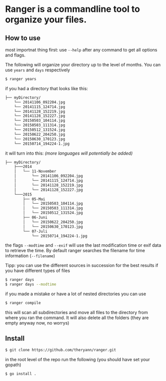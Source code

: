 # Ranger is a commandline tool to organize your files.


## How to use

most importnat thing first:
use ```--help``` after any command to get all options and flags.

The following will organize your directory up to the level of months.
You can use ```years``` and ```days``` respectively
```bash
$ ranger years
```
if you had a directory that looks like this:

```bash
├── myDirectory/
    └── 20141106_092204.jpg
    └── 20141115_124714.jpg
    └── 20141128_152219.jpg
    └── 20141128_152227.jpg
    └── 20150503_104114.jpg
    └── 20150503_111314.jpg
    └── 20150512_131524.jpg
    └── 20150622_204250.jpg
    └── 20150630_170123.jpg
    └── 20150714_194224-1.jpg
```
it will turn into this: *(more languages will potentially be added)*
```bash
├── myDirectory/
    ├───2014
    │   └── 11-November
    │       └── 20141106_092204.jpg
    │       └── 20141115_124714.jpg
    │       └── 20141128_152219.jpg
    │       └── 20141128_152227.jpg
    └───2015
        ├── 05-Mai
        │   └── 20150503_104114.jpg
        │   └── 20150503_111314.jpg
        │   └── 20150512_131524.jpg
        ├── 06-Juni
        │   └── 20150622_204250.jpg
        │   └── 20150630_170123.jpg
        └── 07-Juli
            └── 20150714_194224-1.jpg
```
the flags ```--modtime``` and ```--exif``` will use the last modification time or exif data to retrieve the time. By default ranger searches the filename for time information (```--filename```)

Tipp: you can use the different sources in succession for the best results if you have different types of files
```bash
$ ranger days
$ ranger days --modtime
```


if you made a mistake or have a lot of nested directories you can use
```bash
$ ranger compile
```
this will scan all subdirectories and move all files to the directory from where you ran the command. It will also delete all the folders (they are empty anyway now, no worrys)

## Install

```bash
$ git clone https://github.com/theryann/ranger.git
```

in the root level of the repo run the following (you should have set your gopath)

```bash
$ go install .
```


